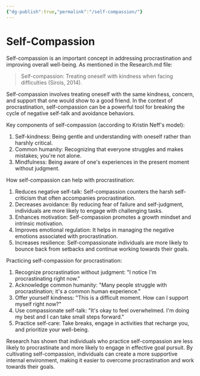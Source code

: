 ```yaml
---
{"dg-publish":true,"permalink":"/self-compassion/"}
---
```


# Self-Compassion

Self-compassion is an important concept in addressing procrastination and improving overall well-being. As mentioned in the Research.md file:

> Self-compassion: Treating oneself with kindness when facing difficulties (Sirois, 2014).

Self-compassion involves treating oneself with the same kindness, concern, and support that one would show to a good friend. In the context of procrastination, self-compassion can be a powerful tool for breaking the cycle of negative self-talk and avoidance behaviors.

Key components of self-compassion (according to Kristin Neff's model):

1. Self-kindness: Being gentle and understanding with oneself rather than harshly critical.
2. Common humanity: Recognizing that everyone struggles and makes mistakes; you're not alone.
3. Mindfulness: Being aware of one's experiences in the present moment without judgment.

How self-compassion can help with procrastination:

1. Reduces negative self-talk: Self-compassion counters the harsh self-criticism that often accompanies procrastination.
2. Decreases avoidance: By reducing fear of failure and self-judgment, individuals are more likely to engage with challenging tasks.
3. Enhances motivation: Self-compassion promotes a growth mindset and intrinsic motivation.
4. Improves emotional regulation: It helps in managing the negative emotions associated with procrastination.
5. Increases resilience: Self-compassionate individuals are more likely to bounce back from setbacks and continue working towards their goals.

Practicing self-compassion for procrastination:

1. Recognize procrastination without judgment: "I notice I'm procrastinating right now."
2. Acknowledge common humanity: "Many people struggle with procrastination; it's a common human experience."
3. Offer yourself kindness: "This is a difficult moment. How can I support myself right now?"
4. Use compassionate self-talk: "It's okay to feel overwhelmed. I'm doing my best and I can take small steps forward."
5. Practice self-care: Take breaks, engage in activities that recharge you, and prioritize your well-being.

Research has shown that individuals who practice self-compassion are less likely to procrastinate and more likely to engage in effective goal pursuit. By cultivating self-compassion, individuals can create a more supportive internal environment, making it easier to overcome procrastination and work towards their goals.
